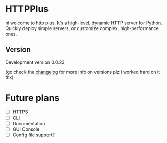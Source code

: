 
# HTTPPlus
hi welcome to http plus. It's a high-level, dynamic HTTP server for Python. Quickly deploy simple servers, or customize complex, 
high-performance ones.

## Version
Development version 0.0.23

(go check the [changelog](./changelog.md) for more info on versions plz i worked hard on it thx)

# Future plans
- [ ] HTTPS
- [ ] CLI
- [ ] Documentation
- [ ] GUI Console
- [ ] Config file support?

[//]: # (TODO: add more stuff here)
[//]: # (TODO: Automate version number update with github actions)
